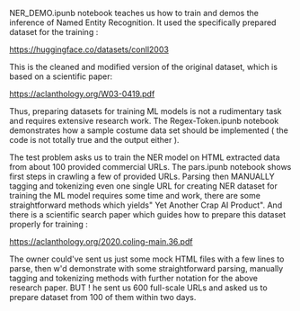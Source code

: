

NER_DEMO.ipunb notebook teaches us how to train and demos the inference of  Named Entity Recognition. It used the specifically prepared dataset for the training :

https://huggingface.co/datasets/conll2003

This is the cleaned and modified version of the original dataset, which is based on a scientific paper:

https://aclanthology.org/W03-0419.pdf

Thus, preparing datasets for training ML models is not a rudimentary task and requires extensive research work. 
The Regex-Token.ipunb  notebook demonstrates how a sample costume data set should be implemented ( the code is not totally true and the output either  ).

The test problem asks us to train the NER model on HTML extracted data from about 100 provided commercial URLs. The pars.ipunb notebook shows first steps in crawling a few of provided URLs. Parsing then MANUALLY tagging and tokenizing even one single URL for creating NER dataset for training the ML model requires some time and work, there are some straightforward methods which yields" Yet Another Crap AI Product". And there is a scientific search paper which guides how to prepare this dataset properly for training :

https://aclanthology.org/2020.coling-main.36.pdf


The owner could've sent us just some mock HTML files with a few lines to parse,  then w'd demonstrate with some straightforward parsing, manually tagging and tokenizing methods with further notation for the above research paper. BUT ! he sent us 600 full-scale URLs and asked us to prepare dataset from 100 of them within two days.
